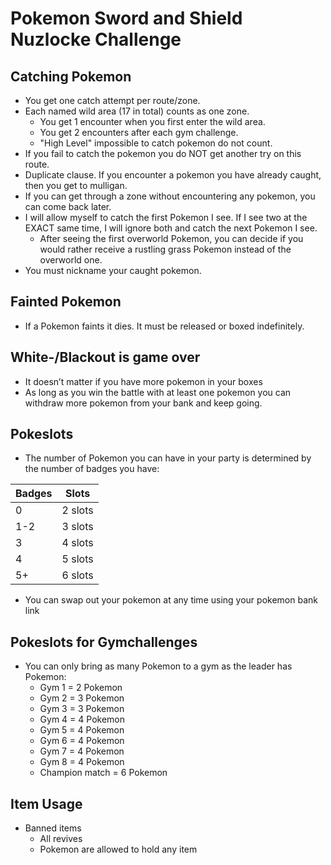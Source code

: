 # Pokemon Sword and Shield Nuzlocke Challenge
## Catching Pokemon
* You get one catch attempt per route/zone.
* Each named wild area (17 in total) counts as one zone.
  * You get 1 encounter when you first enter the wild area.
  * You get 2 encounters after each gym challenge.
  * "High Level" impossible to catch pokemon do not count.
* If you fail to catch the pokemon you do NOT get another try on this route.
* Duplicate clause. If you encounter a pokemon you have already caught, then you get to mulligan.
* If you can get through a zone without encountering any pokemon, you can come back later.
* I will allow myself to catch the first Pokemon I see. If I see two at the EXACT same time, I will ignore both and catch the next Pokemon I see.
  * After seeing the first overworld Pokemon, you can decide if you would rather receive a rustling grass Pokemon instead of the overworld one.
* You must nickname your caught pokemon.

## Fainted Pokemon
* If a Pokemon faints it dies. It must be released or boxed indefinitely.

## White-/Blackout is game over
* It doesn’t matter if you have more pokemon in your boxes
* As long as you win the battle with at least one pokemon you can withdraw more pokemon from your bank and keep going.

## Pokeslots
* The number of Pokemon you can have in your party is determined by the number of badges you have:

| Badges | Slots
|----|--------|
| 0 | 2 slots
| 1-2 | 3 slots
| 3 | 4 slots
| 4 | 5 slots
| 5+ | 6 slots
* You can swap out your pokemon at any time using your pokemon bank link

## Pokeslots for Gymchallenges
* You can only bring as many Pokemon to a gym as the leader has Pokemon:
  * Gym 1 = 2 Pokemon
  * Gym 2 = 3 Pokemon
  * Gym 3 = 3 Pokemon
  * Gym 4 = 4 Pokemon
  * Gym 5 = 4 Pokemon
  * Gym 6 = 4 Pokemon
  * Gym 7 = 4 Pokemon
  * Gym 8 = 4 Pokemon
  * Champion match = 6 Pokemon

## Item Usage
* Banned items
  * All revives
  * Pokemon are allowed to hold any item
